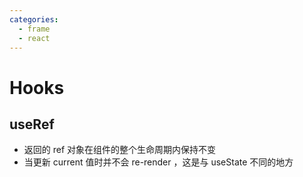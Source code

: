 ```yaml
---
categories:
  - frame
  - react
---
```

# Hooks

## useRef

- 返回的 ref 对象在组件的整个生命周期内保持不变
- 当更新 current 值时并不会 re-render ，这是与 useState 不同的地方
